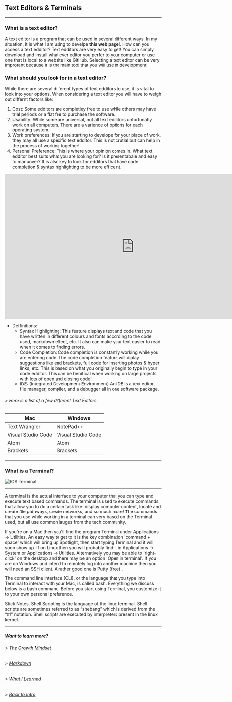 ## Text Editors & Terminals

----

### What is a text editor?
A text editor is a program that can be used in several different ways. In my situation, it is what I am using to develpe **this web page**!. How can you access a text edditor? Text edditors are very easy to get! You can simply download and install what ever editor you perfer to your computer or use one that is local to a website like GitHub.  Selecting a text editor can be very improtant because it is the main tool that you will use in development! 

### What should you look for in a text editor?
 While there are several different types of text edditors to use, it is vital to look into your options. When considering a text editor you will have to weigh out differnt factors like:

 1. Cost: Some edditors are completley free to use while others may have trial periods or a flat fee to purchase the software.
 2. Usability: While some are universal, not all text edditors unfortunatly work on all computers. There are a varience of options for each operating system.
 3. Work preferences: If you are starting to develope for your place of work, they may all use a specific text edditor. This is not crutial but can help in the process of working together!
 4. Personal Preference: This is where your opinion comes in. What text edditor best suits what you are looking for? Is it presentabale and easy to manuover? It is also key to look for edditors that have code completion & syntax highlighting to be more efficeint. 

 <iframe width="832" height="468" src="https://www.youtube.com/embed/L8QzFU0k5OA" title="YouTube video player" frameborder="0" allow="accelerometer; autoplay; clipboard-write; encrypted-media; gyroscope; picture-in-picture" allowfullscreen></iframe>

- Deffinitions: 
   - Syntax Highlighting: This feature displays text and code that you have written in different colours and fonts according to the code used, markdown effect, etc. It also can make your text easier to read when it comes to finding errors.
   - Code Completion: Code completion is constantly working while you are entering code. The code completion feature will diplay suggestions like end brackets, full code for inserting photos & hyper links, etc. This is based on what you originally begin to type in your code edditor. This can be benifical when working on large projects with lots of open and closing code!
   - IDE: (Integrated Development Environment) An IDE is a text editor, file manager, compiler, and a debugger all in one software package.

###### > Here is a list of a few different Text Editors

Mac| Windows
-----------|-----------
Text Wrangler| NotePad++
Visual Studio Code| Visual Studio Code
Atom| Atom
Brackets| Brackets

----

### What is a Terminal?

![IOS Terminal](https://help.apple.com/assets/5FDD15EE12A93C067904695E/5FDD15F412A93C0679046966/en_GB/5d78d8673dc7af144fa652d9ece8daed.png)

----

A terminal is the actual interface to your computer that you can type and execute text based commands. The terminal is used to execute commands that allow you to do a certain task like: display computer content, locate and create file pathways, create networks, and so much more! The commands that you use while working in a terminal can very based on the Terminal used, but all use common lauges from the tech community.

If you're on a Mac then you'll find the program Terminal under Applications -> Utilities. An easy way to get to it is the key combination 'command + space' which will bring up Spotlight, then start typing Terminal and it will soon show up.
If on Linux then you will probably find it in Applications -> System or Applications -> Utilities. Alternatively you may be able to 'right-click' on the desktop and there may be an option 'Open in terminal'.
If you are on Windows and intend to remotely log into another machine then you will need an SSH client. A rather good one is Putty (free) .



The command line interface (CLI), or the language that you type into Terminal to interact with your Mac, is called bash. Everything we discuss below is a bash command. Before you start using Terminal, you customize it to your own personal preference.

Stick Notes. Shell Scripting is the language of the linux terminal. Shell scripts are sometimes referred to as “shebang” which is derived from the “#!” notation. Shell scripts are executed by interpreters present in the linux kernel.

----

##### Want to learn more?
###### > [_The Growth Mindset_](https://austinnich.github.io/reading-notes/growth-mindset)
###### > [_Markdown_](https://austinnich.github.io/reading-notes/markdown)
###### > [_What I Learned_](https://austinnich.github.io/reading-notes/whatilearned)

###### > [_Back to Intro_](https://austinnich.github.io/reading-notes)

